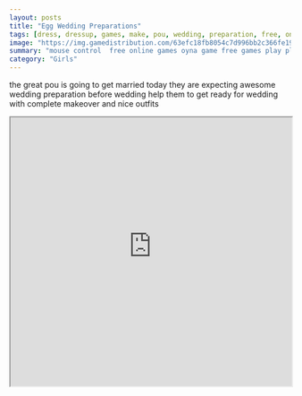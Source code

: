 ```yaml
---
layout: posts
title: "Egg Wedding Preparations"
tags: [dress, dressup, games, make, pou, wedding, preparation, free, online, games, oyna, game, free, games, play, play, games]
image: "https://img.gamedistribution.com/63efc18fb8054c7d996bb2c366fe1997.jpg"
summary: "mouse control  free online games oyna game free games play play games"
category: "Girls"
---
```


the great pou is going to get married today they are expecting awesome wedding preparation before wedding help them to get ready for wedding with complete makeover and nice outfits

<iframe width="100%" height="480px;" src="https://html5.gamedistribution.com/63efc18fb8054c7d996bb2c366fe1997/"></iframe>